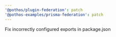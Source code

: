 ```yaml
---
'@pothos/plugin-federation': patch
'@pothos-examples/prisma-federation': patch
---
```


Fix incorrectly configured exports in package.json
